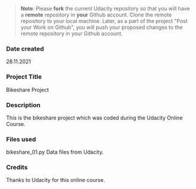 >**Note**: Please **fork** the current Udacity repository so that you will have a **remote** repository in **your** Github account. Clone the remote repository to your local machine. Later, as a part of the project "Post your Work on Github", you will push your proposed changes to the remote repository in your Github account.

### Date created
28.11.2021

### Project Title
Bikeshare Project

### Description
This is the bikeshare project which was coded during the Udacity Online Course.

### Files used
bikeshare_01.py
Data files from Udacity.

### Credits
Thanks to Udacity for this online course.
